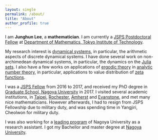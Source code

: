 ```yaml
---
layout: single
permalink: /about/
title: "About"
author_profile: true
---
```


I am **Junghun Lee**, a **mathematician**.
I am currently a [JSPS Postdoctoral Fellow](https://www.jsps.go.jp/english/e-fellow/postdoctoral.html) at [Department of Mathematics, Tokyo Institute of Technology](https://educ.titech.ac.jp/math/eng/).

My research interest is [dynamical systems](https://en.wikipedia.org/wiki/Dynamical_system), in particular, the arithmetic aspects of discrete dynamical systems.
I have done several work on non-archimedean dynamical systems, in particular, the dynamics on the [Julia sets](https://en.wikipedia.org/wiki/Julia_set).
I also have a few works on applications of [ergodic theory](https://en.wikipedia.org/wiki/Ergodic_theory) in [analytic number theory](https://en.wikipedia.org/wiki/Analytic_number_theory), in particular, applications to value distribution of [zeta functions](https://en.wikipedia.org/wiki/Riemann_zeta_function).

I was a [JSPS Fellow](https://www.jsps.go.jp/j-pd/pd_sin.html) from 2016 to 2017, and received my PhD degree in [Graduate School, Nagoya University](http://www.math.nagoya-u.ac.jp) in 2017.
I visited several academic institutions, in [Taipei](https://www.math.sinica.edu.tw/www/default_e.jsp), [Rochester](https://www.sas.rochester.edu/mth/), [Amherst](https://www.amherst.edu/academiclife/departments/mathematics-statistics/) and [Evanstone](https://www.math.northwestern.edu), and met many nice mathematicians.
However afterwards, I had to resign from JSPS Fellowship due to military duty, and was spending time in Yangjiri, Cheolwon for military duty.

I was also working for a [leading program](http://www.phdpro.leading.nagoya-u.ac.jp/eng/index.html) of Nagoya University as a research assistant.
I got my Bachellor and master degree at [Nagoya University](http://www.math.nagoya-u.ac.jp).